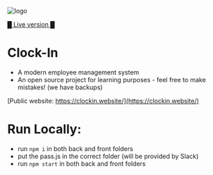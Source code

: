 ![logo](https://res.cloudinary.com/dojmo7vcc/image/upload/v1607726258/clock/front-page-logo_bcsfkd.jpg)

[█ Live version █](http://clock-in-demo.herokuapp.com/)

# Clock-In
- A modern employee management system
- An open source project for learning purposes - feel free to make mistakes! (we have backups)

[Public website: https://clockin.website/](https://clockin.website/)

# Run Locally:
- run `npm i` in both back and front folders
- put the pass.js in the correct folder (will be provided by Slack)
- run `npm start` in both back and front folders

